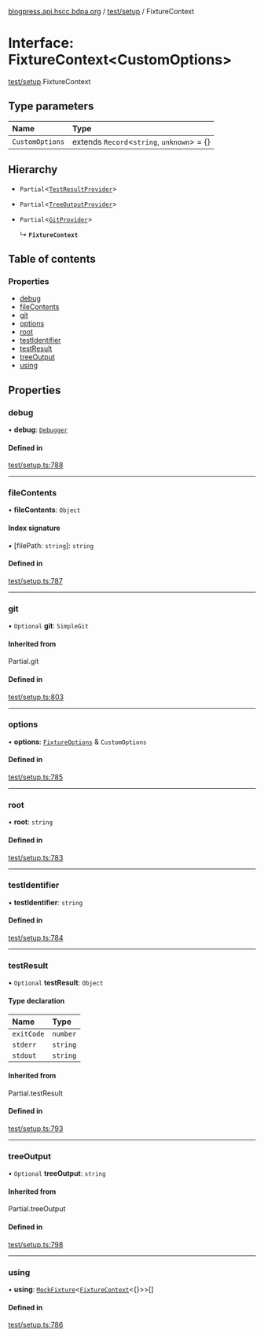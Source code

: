 [blogpress.api.hscc.bdpa.org](../README.md) / [test/setup](../modules/test_setup.md) / FixtureContext

# Interface: FixtureContext<CustomOptions\>

[test/setup](../modules/test_setup.md).FixtureContext

## Type parameters

| Name | Type |
| :------ | :------ |
| `CustomOptions` | extends `Record`<`string`, `unknown`\> = {} |

## Hierarchy

- `Partial`<[`TestResultProvider`](test_setup.TestResultProvider.md)\>

- `Partial`<[`TreeOutputProvider`](test_setup.TreeOutputProvider.md)\>

- `Partial`<[`GitProvider`](test_setup.GitProvider.md)\>

  ↳ **`FixtureContext`**

## Table of contents

### Properties

- [debug](test_setup.FixtureContext.md#debug)
- [fileContents](test_setup.FixtureContext.md#filecontents)
- [git](test_setup.FixtureContext.md#git)
- [options](test_setup.FixtureContext.md#options)
- [root](test_setup.FixtureContext.md#root)
- [testIdentifier](test_setup.FixtureContext.md#testidentifier)
- [testResult](test_setup.FixtureContext.md#testresult)
- [treeOutput](test_setup.FixtureContext.md#treeoutput)
- [using](test_setup.FixtureContext.md#using)

## Properties

### debug

• **debug**: [`Debugger`](lib_debug_extended.Debugger.md)

#### Defined in

[test/setup.ts:788](https://github.com/nhscc/blogpress.api.hscc.bdpa.org/blob/764312e/test/setup.ts#L788)

___

### fileContents

• **fileContents**: `Object`

#### Index signature

▪ [filePath: `string`]: `string`

#### Defined in

[test/setup.ts:787](https://github.com/nhscc/blogpress.api.hscc.bdpa.org/blob/764312e/test/setup.ts#L787)

___

### git

• `Optional` **git**: `SimpleGit`

#### Inherited from

Partial.git

#### Defined in

[test/setup.ts:803](https://github.com/nhscc/blogpress.api.hscc.bdpa.org/blob/764312e/test/setup.ts#L803)

___

### options

• **options**: [`FixtureOptions`](test_setup.FixtureOptions.md) & `CustomOptions`

#### Defined in

[test/setup.ts:785](https://github.com/nhscc/blogpress.api.hscc.bdpa.org/blob/764312e/test/setup.ts#L785)

___

### root

• **root**: `string`

#### Defined in

[test/setup.ts:783](https://github.com/nhscc/blogpress.api.hscc.bdpa.org/blob/764312e/test/setup.ts#L783)

___

### testIdentifier

• **testIdentifier**: `string`

#### Defined in

[test/setup.ts:784](https://github.com/nhscc/blogpress.api.hscc.bdpa.org/blob/764312e/test/setup.ts#L784)

___

### testResult

• `Optional` **testResult**: `Object`

#### Type declaration

| Name | Type |
| :------ | :------ |
| `exitCode` | `number` |
| `stderr` | `string` |
| `stdout` | `string` |

#### Inherited from

Partial.testResult

#### Defined in

[test/setup.ts:793](https://github.com/nhscc/blogpress.api.hscc.bdpa.org/blob/764312e/test/setup.ts#L793)

___

### treeOutput

• `Optional` **treeOutput**: `string`

#### Inherited from

Partial.treeOutput

#### Defined in

[test/setup.ts:798](https://github.com/nhscc/blogpress.api.hscc.bdpa.org/blob/764312e/test/setup.ts#L798)

___

### using

• **using**: [`MockFixture`](test_setup.MockFixture.md)<[`FixtureContext`](test_setup.FixtureContext.md)<{}\>\>[]

#### Defined in

[test/setup.ts:786](https://github.com/nhscc/blogpress.api.hscc.bdpa.org/blob/764312e/test/setup.ts#L786)
